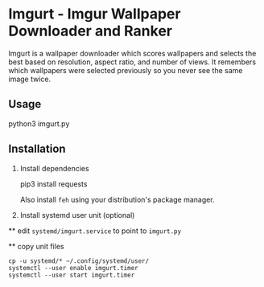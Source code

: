 # Imgurt - Imgur Wallpaper Downloader and Ranker

Imgurt is a wallpaper downloader which scores wallpapers and selects the best based on resolution, aspect ratio, and number of views.  It remembers which wallpapers were selected previously so you  never see the same image twice.

## Usage

  python3 imgurt.py

## Installation

1. Install dependencies

      pip3 install requests
  
   Also install `feh` using your distribution's package manager.
  
2. Install systemd user unit (optional)

  ** edit `systemd/imgurt.service` to point to `imgurt.py`

  ** copy unit files

    cp -u systemd/* ~/.config/systemd/user/
    systemctl --user enable imgurt.timer
    systemctl --user start imgurt.timer
  

  
  
